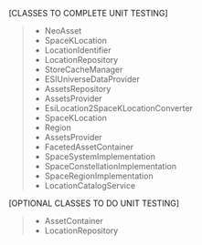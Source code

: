 [CLASSES TO COMPLETE UNIT TESTING]

>* NeoAsset
>* SpaceKLocation
>* LocationIdentifier
>* LocationRepository
>* StoreCacheManager
>* ESIUniverseDataProvider
>* AssetsRepository
>* AssetsProvider
>* EsiLocation2SpaceKLocationConverter
>* SpaceKLocation
>* Region
>* AssetsProvider
>* FacetedAssetContainer
>* SpaceSystemImplementation
>* SpaceConstellationImplementation
>* SpaceRegionImplementation
>* LocationCatalogService

[OPTIONAL CLASSES TO DO UNIT TESTING]
>* AssetContainer
>* LocationRepository
